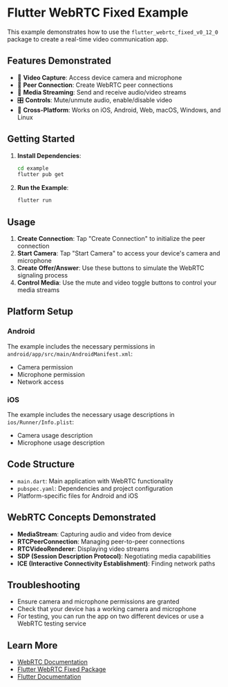 # Flutter WebRTC Fixed Example

This example demonstrates how to use the `flutter_webrtc_fixed_v0_12_0` package to create a real-time video communication app.

## Features Demonstrated

- 🎥 **Video Capture**: Access device camera and microphone
- 🔗 **Peer Connection**: Create WebRTC peer connections
- 📡 **Media Streaming**: Send and receive audio/video streams
- 🎛️ **Controls**: Mute/unmute audio, enable/disable video
- 📱 **Cross-Platform**: Works on iOS, Android, Web, macOS, Windows, and Linux

## Getting Started

1. **Install Dependencies**:
   ```bash
   cd example
   flutter pub get
   ```

2. **Run the Example**:
   ```bash
   flutter run
   ```

## Usage

1. **Create Connection**: Tap "Create Connection" to initialize the peer connection
2. **Start Camera**: Tap "Start Camera" to access your device's camera and microphone
3. **Create Offer/Answer**: Use these buttons to simulate the WebRTC signaling process
4. **Control Media**: Use the mute and video toggle buttons to control your media streams

## Platform Setup

### Android
The example includes the necessary permissions in `android/app/src/main/AndroidManifest.xml`:
- Camera permission
- Microphone permission
- Network access

### iOS
The example includes the necessary usage descriptions in `ios/Runner/Info.plist`:
- Camera usage description
- Microphone usage description

## Code Structure

- `main.dart`: Main application with WebRTC functionality
- `pubspec.yaml`: Dependencies and project configuration
- Platform-specific files for Android and iOS

## WebRTC Concepts Demonstrated

- **MediaStream**: Capturing audio and video from device
- **RTCPeerConnection**: Managing peer-to-peer connections
- **RTCVideoRenderer**: Displaying video streams
- **SDP (Session Description Protocol)**: Negotiating media capabilities
- **ICE (Interactive Connectivity Establishment)**: Finding network paths

## Troubleshooting

- Ensure camera and microphone permissions are granted
- Check that your device has a working camera and microphone
- For testing, you can run the app on two different devices or use a WebRTC testing service

## Learn More

- [WebRTC Documentation](https://webrtc.org/)
- [Flutter WebRTC Fixed Package](https://pub.dev/packages/flutter_webrtc_fixed_v0_12_0)
- [Flutter Documentation](https://flutter.dev/docs)
